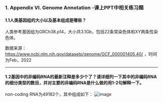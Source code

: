 ### 1. Appendix VI. Genome Annotation  -课上PPT中相关练习题
#### 1.1人类基因组的大小以及基本组成是哪些？
人类参考基因组为GRCh38.p14，大小共3.1Gb，包括22条常染色体和XY两条性染色体。

数据来源：https://www.ncbi.nlm.nih.gov/datasets/genome/GCF_000001405.40/ ，时间为Feb，2022

---
#### 1.2基因中的非编码RNA的最新注释是多少个了？请详细列一下其中的非编码RNA的细分类型的数目，并对主要的非编码RNA是什么做的用1-2句解释一下。
non-coding RNA为49182个，其中组成如下：
![image](https://github.com/GodLemma/Bioinformatics/assets/162097106/07267181-d247-4987-8796-08d3980aaeb7)
